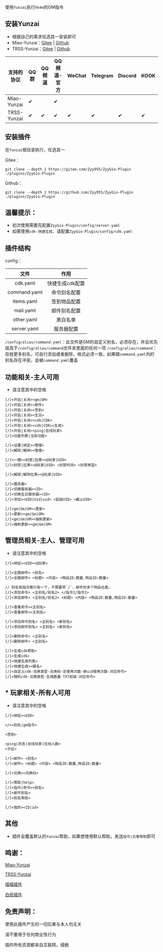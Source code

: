 使用`Yunzai`执行`hk4e`的GM指令

## 安装Yunzai

* 根据自己的需求任选其一安装即可
* Miao-Yunzai：[Gitee](https://gitee.com/yoimiya-kokomi/Miao-Yunzai) | [Github](https://github.com/yoimiya-kokomi/Miao-Yunzai)
* TRSS-Yunzai：[Gitee](https://gitee.com/TimeRainStarSky/Yunzai) | [Github](https://github.com/TimeRainStarSky/Yunzai)

| 支持的协议       | QQ群 | QQ频道 | QQ频道-官方 | WeChat | Telegram | Discord | KOOK |
|-------------|-----|------|---------|--------|----------|---------|------|
| Miao-Yunzai | ✔   |      | ✔       |        |          |         |      |
| TRSS-Yunzai | ✔   | ✔    | ✔       | ✔      | ✔        | ✔       | ✔    |

## 安装插件

在`Yunzai`根目录执行，任选其一

Gitee：
```
git clone --depth 1 https://gitee.com/Zyy955/ZyyGio-Plugin ./plugins/ZyyGio-Plugin
```

Github：
```
git clone --depth 1 https://github.com/Zyy955/ZyyGio-Plugin ./plugins/ZyyGio-Plugin
```
## 温馨提示：
* 初次使用需要先配置`ZyyGio-Plugin/config/server.yaml`
* 如需使用`cdk-快捷生成`，请配置`ZyyGio-Plugin/config/cdk.yaml`

## 插件结构

config：

| 文件           | 作用        |
|:------------:|:---------:|
| cdk.yaml     | 快捷生成cdk配置 |
| command.yaml | 命令别名配置    |
| items.yaml   | 签到物品配置    |
| mail.yaml    | 邮件别名配置    |
| other.yaml   | 黑白名单      |
| server.yaml  | 服务器配置     |

`/config/alias/command.yaml`：此文件是GM的自定义别名，必须存在，并且优先级高于`/config/alias/command`文件夹里面的任何一项
`/config/alias/command`：存放更多别名，可自行添加或者删除，格式必须一致，如果跟`command.yaml`内的别名存在冲突，会被`command.yaml`覆盖












## 功能相关-主人可用
* 请注意其中的空格
```
[/]<开启|关闭><gm|GM>
[/]<开启|关闭><邮件>
[/]<开启|关闭><签到>
[/]<开启|关闭><生日>
[/]<开启|关闭><cdk|CDK>
[/]<开启|关闭><cdk|CDK><生成>
[/]<开启|关闭><ping|在线玩家>
[/]<功能列表|当前功能>

[/]<设置|绑定><管理>
[/]<解除|解绑><管理>

[/]<一键><封禁|拉黑><@玩家|UID>
[/]<封禁|拉黑><@玩家|UID> <封禁时间> <封禁原因>

[/]<解禁|解除拉黑><@玩家|UID>

[/]<服务器>
[/]<切换服务器><ID>
[/]<切换生日服务器><ID>
[/]<添加><UID|Uid|uid> <起始UID> <截止UID>

[/]<gm|Gm|GM><更新>
[/]<更新><gm|Gm|GM>
[/]<gm|Gm|GM><强制更新>
[/]<强制更新><gm|Gm|GM>
```


## 管理员相关-主人、管理可用
* 请注意其中的空格
```
[/]<绑定><UID><@玩家>

[/]<全服邮件> <别名>
[/]<全服邮件> <标题> <内容> <物品ID:数量,物品ID:数量>

// 别名和指令都只有一个，不需要带`/`，邮件的多个物品也是。
[/]<添加命令> <主别名/别名2> </指令1/指令2>
[/]<添加邮件> <主别名/别名2> <标题> <内容> <物品ID:数量,物品ID:数量>

[/]<查看命令><主别名>
[/]<查看邮件><主别名>

[/]<添加命令别名> <主别名> <新别名>
[/]<添加邮件别名> <主别名> <新别名>

[/]<删除命令> <主别名>
[/]<删除邮件> <主别名>

[/]<生成cdk帮助>
[/]<生成cdk>
[/]<快捷生成列表>
[/]<快捷生成><键名>
[/]<自定义cdk-兑换类型-兑换码-总使用次数-单uid使用次数-对应命令>
[/]<随机cdk-兑换类型-生成数量-TXT前缀-对应命令>
```


## * 玩家相关-所有人可用
* 请注意其中的空格
```
[/]<绑定><UID>

</><别名|gm指令>

<签到>

<ping|状态|在线玩家|在线人数>
<子区>

[/]<邮件> <别名>
[/]<邮件> <标题> <内容> <物品ID:数量,物品ID:数量>

[/]<兑换><兑换码>

[/]<帮助|help>
[/]<指令|命令><别名>
[/]<邮件别名>
[/]<别名帮助>

[/]<我的><ID|id>
```

## 其他

* 插件会覆盖默认的`Yunzai`帮助，如果想使用默认帮助，发送`指令|云崽帮助`即可

## 鸣谢：
[Miao-Yunzai](https://github.com/yoimiya-kokomi/Miao-Yunzai)

[TRSS-Yunzai](https://github.com/TimeRainStarSky/Yunzai)

[喵喵插件](https://github.com/yoimiya-kokomi/miao-plugin)

[白纸插件](https://github.com/HeadmasterTan/zhi-plugin)

## 免责声明：
使用此插件产生的一切后果与本人均无关

请不要用于任何商业性行为

插件所有资源都来自互联网，侵删
